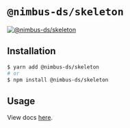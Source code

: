 # `@nimbus-ds/skeleton`

[![@nimbus-ds/skeleton](https://img.shields.io/npm/v/@nimbus-ds/skeleton?label=%40nimbus-ds%2Fskeleton)](https://www.npmjs.com/package/@nimbus-ds/skeleton)

## Installation

```sh
$ yarn add @nimbus-ds/skeleton
# or
$ npm install @nimbus-ds/skeleton
```

## Usage

View docs [here](https://nimbus.nuvemshop.com.br/documentation/atomic-components/skeleton).
